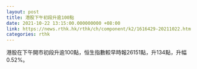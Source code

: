 ```yaml
---
layout: post
title: 港股下午初段升逾100點
date: 2021-10-22 13:15:00.000000000 +08:00
link: https://news.rthk.hk/rthk/ch/component/k2/1616429-20211022.htm
categories: rthk
---
```


港股在下午開市初段升逾100點，恒生指數較早時報26151點，升134點，升幅0.52%。
